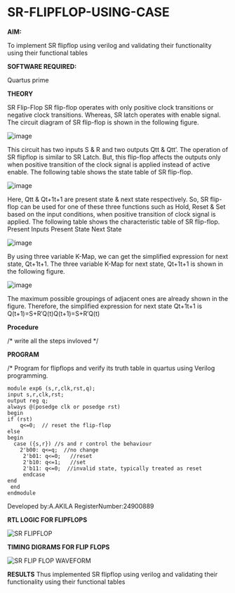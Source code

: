 # SR-FLIPFLOP-USING-CASE

**AIM:**

To implement  SR flipflop using verilog and validating their functionality using their functional tables

**SOFTWARE REQUIRED:**

Quartus prime

**THEORY**

SR Flip-Flop SR flip-flop operates with only positive clock transitions or negative clock transitions. Whereas, SR latch operates with enable signal. The circuit diagram of SR flip-flop is shown in the following figure.

![image](https://github.com/naavaneetha/SR-FLIPFLOP-USING-CASE/assets/154305477/0f710028-ad52-4d3e-9276-8714cf023a25)

 
This circuit has two inputs S & R and two outputs Qtt & Qtt’. The operation of SR flipflop is similar to SR Latch. But, this flip-flop affects the outputs only when positive transition of the clock signal is applied instead of active enable. The following table shows the state table of SR flip-flop.

![image](https://github.com/naavaneetha/SR-FLIPFLOP-USING-CASE/assets/154305477/dabfc4f4-87e3-4cbc-9472-f89ee1b5ed30)

 
Here, Qtt & Qt+1t+1 are present state & next state respectively. So, SR flip-flop can be used for one of these three functions such as Hold, Reset & Set based on the input conditions, when positive transition of clock signal is applied. The following table shows the characteristic table of SR flip-flop. Present Inputs Present State Next State

![image](https://github.com/naavaneetha/SR-FLIPFLOP-USING-CASE/assets/154305477/dd90d16c-aec5-4290-a586-e2346b1e9eb5)

 
By using three variable K-Map, we can get the simplified expression for next state, Qt+1t+1. The three variable K-Map for next state, Qt+1t+1 is shown in the following figure.

![image](https://github.com/naavaneetha/SR-FLIPFLOP-USING-CASE/assets/154305477/473efad6-d70b-4ca7-aeb7-898bbfca319f)

 
The maximum possible groupings of adjacent ones are already shown in the figure. Therefore, the simplified expression for next state Qt+1t+1 is Q(t+1)=S+R′Q(t)Q(t+1)=S+R′Q(t)

**Procedure**

/* write all the steps invloved */

**PROGRAM**

/* Program for flipflops and verify its truth table in quartus using Verilog programming.
```
module exp6 (s,r,clk,rst,q);
input s,r,clk,rst;
output reg q;
always @(posedge clk or posedge rst)
begin
if (rst)
    q<=0;  // reset the flip-flop
else  
begin
  case ({s,r}) //s and r control the behaviour  
    2'b00: q<=q;  //no change
	 2'b01: q<=0;   //reset
	 2'b10: q<=1;   //set
	 2'b11: q<=0;  //invalid state, typically treated as reset
	 endcase 
end
 end
endmodule
```

Developed by:A.AKILA RegisterNumber:24900889


**RTL LOGIC FOR FLIPFLOPS**

![SR FLIPFLOP](https://github.com/user-attachments/assets/78d1238d-0cb1-4079-9184-da56050bb992)


**TIMING DIGRAMS FOR FLIP FLOPS**

![SR FLIP FLOP WAVEFORM](https://github.com/user-attachments/assets/4b764962-4012-4d54-b2f1-9fab6ddf9bb0)


**RESULTS**
Thus implemented  SR flipflop using verilog and validating their functionality using their functional tables
